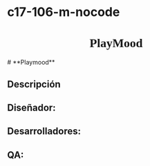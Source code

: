 # c17-106-m-nocode
<h1 style="text-align: center; font-family: 'Press Start 2P', cursive;">PlayMood</h1>
# **Playmood**

## Descripción

## Diseñador:

## Desarrolladores:

## QA:
